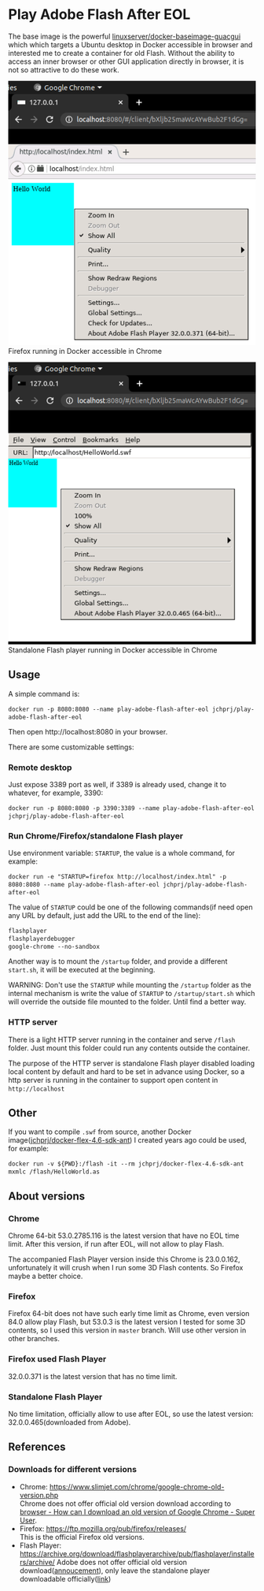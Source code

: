 # Play Adobe Flash After EOL

The base image is the powerful [linuxserver/docker-baseimage-guacgui](https://github.com/linuxserver/docker-baseimage-guacgui) which which targets a Ubuntu desktop in Docker accessible in browser and interested me to create a container for old Flash. Without the ability to access an inner browser or other GUI application directly in browser, it is not so attractive to do these work.


![Screenshot](screenshot.png)  
Firefox running in Docker accessible in Chrome

![Screenshot](screenshot2.png)  
Standalone Flash player running in Docker accessible in Chrome

## Usage

A simple command is:
```
docker run -p 8080:8080 --name play-adobe-flash-after-eol jchprj/play-adobe-flash-after-eol
```

Then open http://localhost:8080 in your browser.

There are some customizable settings:

### Remote desktop

Just expose 3389 port as well, if 3389 is already used, change it to whatever, for example, 3390:
```
docker run -p 8080:8080 -p 3390:3389 --name play-adobe-flash-after-eol jchprj/play-adobe-flash-after-eol
```

### Run Chrome/Firefox/standalone Flash player

Use environment variable: `STARTUP`, the value is a whole command, for example:
```
docker run -e "STARTUP=firefox http://localhost/index.html" -p 8080:8080 --name play-adobe-flash-after-eol jchprj/play-adobe-flash-after-eol
```

The value of `STARTUP` could be one of the following commands(if need open any URL by default, just add the URL to the end of the line):
```
flashplayer
flashplayerdebugger
google-chrome --no-sandbox
```

Another way is to mount the `/startup` folder, and provide a different `start.sh`, it will be executed at the beginning.

WARNING: Don't use the `STARTUP` while mounting the `/startup` folder as the internal mechanism is write the value of `STARTUP` to `/startup/start.sh` which will override the outside file mounted to the folder. Until find a better way.


### HTTP server

There is a light HTTP server running in the container and serve `/flash` folder. Just mount this folder could run any contents outside the container. 

The purpose of the HTTP server is standalone Flash player disabled loading local content by default and hard to be set in advance using Docker, so a http server is running in the container to support open content in `http://localhost`


## Other

If you want to compile `.swf` from source, another Docker image([jchprj/docker-flex-4.6-sdk-ant](https://hub.docker.com/r/jchprj/docker-flex-4.6-sdk-ant)) I created years ago could be used, for example:
```
docker run -v ${PWD}:/flash -it --rm jchprj/docker-flex-4.6-sdk-ant mxmlc /flash/HelloWorld.as
```


## About versions

### Chrome

Chrome 64-bit 53.0.2785.116 is the latest version that have no EOL time limit. After this version, if run after EOL, will not allow to play Flash.

The accompanied Flash Player version inside this Chrome is 23.0.0.162, unfortunately it will crush when I run some 3D Flash contents. So Firefox maybe a better choice.

### Firefox

Firefox 64-bit does not have such early time limit as Chrome, even version 84.0 allow play Flash, but 53.0.3 is the latest version I tested for some 3D contents, so I used this version in `master` branch. Will use other version in other branches.

### Firefox used Flash Player

32.0.0.371 is the latest version that has no time limit.

### Standalone Flash Player
No time limitation, officially allow to use after EOL, so use the latest version: 32.0.0.465(downloaded from Adobe).


## References

### Downloads for different versions

* Chrome: https://www.slimjet.com/chrome/google-chrome-old-version.php  
Chrome does not offer official old version download according to [browser - How can I download an old version of Google Chrome - Super User](https://superuser.com/questions/1381356/how-can-i-download-an-old-version-of-google-chrome).
* Firefox: https://ftp.mozilla.org/pub/firefox/releases/  
This is the official Firefox old versions.
* Flash Player: https://archive.org/download/flashplayerarchive/pub/flashplayer/installers/archive/
Adobe does not offer official old version download([annoucement](https://www.adobe.com/products/flashplayer/end-of-life.html)), only leave the standalone player downloadable officially([link](https://www.adobe.com/support/flashplayer/debug_downloads.html))